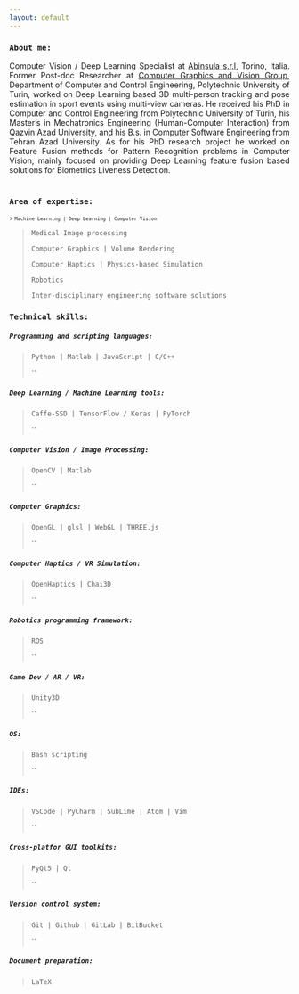 ```yaml
---
layout: default
---
```



### `About me:`
<div style="text-align: justify">
 Computer Vision / Deep Learning Specialist at <a href="https://abinsula.com/">Abinsula s.r.l</a>, Torino, Italia.
Former Post-doc Researcher at <a href="https://areeweb.polito.it/ricerca/cgvg/index.html">Computer Graphics and Vision Group</a>, Department of Computer and Control Engineering, Polytechnic University of Turin, worked on Deep Learning based 3D multi-person tracking and pose estimation in sport events using multi-view cameras.
He received his PhD in Computer and Control Engineering from Polytechnic University of Turin, his Master’s in Mechatronics Engineering (Human-Computer Interaction) from Qazvin Azad University, and his B.s. in Computer Software Engineering from Tehran Azad University.
As for his PhD research project he worked on Feature Fusion methods for Pattern Recognition problems in Computer Vision, mainly focused on providing Deep Learning feature fusion based solutions for Biometrics Liveness Detection.
 <br>
 <br>
</div>



### `Area of expertise:`
 <font size="1"> > `Machine Learning | Deep Learning | Computer Vision` </font>
>
> `Medical Image processing`
>
> `Computer Graphics | Volume Rendering`
>
> `Computer Haptics | Physics-based Simulation`
>
> `Robotics`
>
> `Inter-disciplinary engineering software solutions `
> 



### `Technical skills:`

>
##### `Programming and scripting languages:`
> `Python | Matlab | JavaScript | C/C++`
>
>``
##### `Deep Learning / Machine Learning tools:`
> `Caffe-SSD | TensorFlow / Keras | PyTorch`
>
>``
##### `Computer Vision / Image Processing:`
> `OpenCV | Matlab`
>
>``
##### `Computer Graphics:`
> `OpenGL | glsl | WebGL | THREE.js`
>
>``
##### `Computer Haptics / VR Simulation:`
> `OpenHaptics | Chai3D`
>
>``
##### `Robotics programming framework:`
> `ROS`
>
>``
##### `Game Dev / AR / VR:`
> `Unity3D`
>
>``
##### `OS:`
> `Bash scripting`
>
>``
##### `IDEs:`
> `VSCode | PyCharm | SubLime | Atom | Vim`
>
>``
##### `Cross-platfor GUI toolkits:`
> `PyQt5 | Qt`
>
>``
##### `Version control system:`
> `Git | Github | GitLab | BitBucket`
>
>``
##### `Document preparation:`
> `LaTeX`


